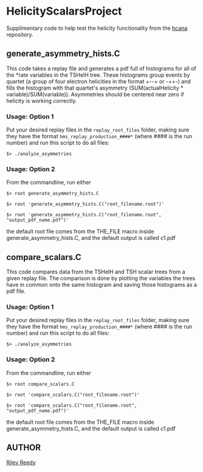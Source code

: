 # HelicityScalarsProject

Supplimentary code to help test the helicity functionality from the [hcana](https://github.com/mint42/hcana) repository.

## generate_asymmetry_hists.C
This code takes a replay file and generates a pdf full of histograms for all of the *rate variables in the TSHelH tree. These histograms group events by quartet (a group of four electron helicities in the format +--+ or -++-) and fills the histogram with that quartet's asymmetry (SUM(actualHelicity * variable)/SUM(variable)). Asymmetries should be centered near zero if helicity is working correctly.

### Usage: Option 1
Put your desired replay files in the ```replay_root_files``` folder, making sure they have the format ```hms_replay_production_####*``` (where #### is the run number) and run this script to do all files:

```$> ./analyze_asymmetries```

### Usage: Option 2
From the commandline, run either

```$> root generate_asymmetry_hists.C```

```$> root 'generate_asymmetry_hists.C("root_filename.root")'```

```$> root 'generate_asymmetry_hists.C("root_filename.root", "output_pdf_name.pdf")'```

the default root file comes from the THE_FILE macro inside generate_asymmetry_hists.C, and the default output is called c1.pdf


## compare_scalars.C
This code compares data from the TSHelH and TSH scalar trees from a given replay file. The comparison is done by plotting the variables the trees have in common onto the same histogram and saving those histograms as a pdf file.

### Usage: Option 1
Put your desired replay files in the ```replay_root_files``` folder, making sure they have the format ```hms_replay_production_####*``` (where #### is the run number) and run this script to do all files:

```$> ./analyze_asymmetries```

### Usage: Option 2
From the commandline, run either

```$> root compare_scalars.C```

```$> root 'compare_scalars.C("root_filename.root")'```

```$> root 'compare_scalars.C("root_filename.root", "output_pdf_name.pdf")'```

the default root file comes from the THE_FILE macro inside generate_asymmetry_hists.C, and the default output is called c1.pdf

## AUTHOR

[Riley Reedy](https://github.com/mint42)
